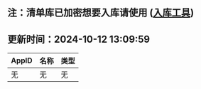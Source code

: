 ## 注：清单库已加密想要入库请使用 ([入库工具](https://github.com/BlankTMing/ManifestAutoUpdate/releases))

## 更新时间：2024-10-12 13:09:59
| AppID | 名称 | 类型  |
| :-------------------- | :----------------------------- | :----------- |
| 无 | 无 | 无 |
